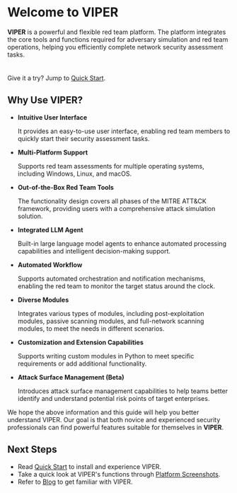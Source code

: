 # Welcome to VIPER

**VIPER** is a powerful and flexible red team platform. The platform integrates the core tools and functions required for adversary simulation and red team operations, helping you efficiently complete network security assessment tasks.

<div class="tip custom-block" style="padding-top: 8px">

Give it a try? Jump to [Quick Start](./getting_start).

</div>

## Why Use VIPER?

- **Intuitive User Interface**

  It provides an easy-to-use user interface, enabling red team members to quickly start their security assessment tasks.

- **Multi-Platform Support**

  Supports red team assessments for multiple operating systems, including Windows, Linux, and macOS.

- **Out-of-the-Box Red Team Tools**

  The functionality design covers all phases of the MITRE ATT&CK framework, providing users with a comprehensive attack simulation solution.

- **Integrated LLM Agent**

  Built-in large language model agents to enhance automated processing capabilities and intelligent decision-making support.

- **Automated Workflow**

  Supports automated orchestration and notification mechanisms, enabling the red team to monitor the target status around the clock.

- **Diverse Modules**

  Integrates various types of modules, including post-exploitation modules, passive scanning modules, and full-network scanning modules, to meet the needs in different scenarios.

- **Customization and Extension Capabilities**

  Supports writing custom modules in Python to meet specific requirements or add additional functionality.

- **Attack Surface Management (Beta)**

  Introduces attack surface management capabilities to help teams better identify and understand potential risk points of target enterprises.

We hope the above information and this guide will help you better understand VIPER. Our goal is that both novice and experienced security professionals can find powerful features suitable for themselves in **VIPER**.

## Next Steps

+ Read [Quick Start](getting_start.md) to install and experience VIPER.
+ Take a quick look at VIPER's functions through [Platform Screenshots](screenshots.md).
+ Refer to [Blog](../blog/index) to get familiar with VIPER.